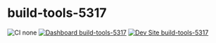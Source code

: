 # build-tools-5317

![CI none](https://img.shields.io/badge/ci-none-orange.svg)
[![Dashboard build-tools-5317](https://img.shields.io/badge/dashboard-build_tools_5317-yellow.svg)](https://dashboard.pantheon.io/sites/3eda885e-7e00-46ff-932e-67181f6837a1#dev/code)
[![Dev Site build-tools-5317](https://img.shields.io/badge/site-build_tools_5317-blue.svg)](http://dev-build-tools-5317.pantheonsite.io/)